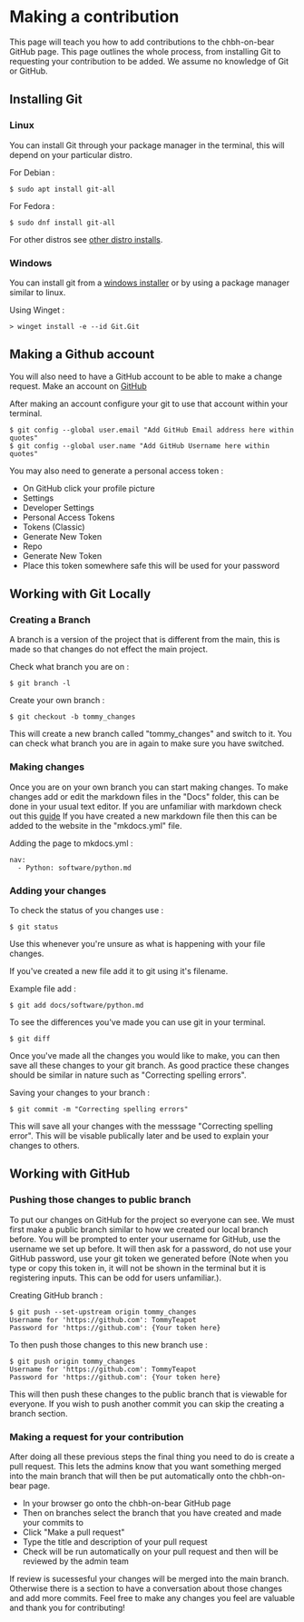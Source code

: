 # Making a contribution

This page will teach you how to add contributions to the chbh-on-bear GitHub page. This page outlines the whole process, from installing Git to requesting your contribution to be added. We assume no knowledge of Git or GitHub.

## Installing Git

### Linux

You can install Git through your package manager in the terminal, this will depend on your particular distro.

For Debian : 

```shell
$ sudo apt install git-all
```

For Fedora :

```shell
$ sudo dnf install git-all
```

For other distros see [other distro installs](https://git-scm.com/download/linux).

### Windows

You can install git from a [windows installer](https://git-scm.com/download/win) or by using a package manager similar to linux.

Using Winget :

```shell
> winget install -e --id Git.Git
```

## Making a Github account

You will also need to have a GitHub account to be able to make a change request. Make an account on [GitHub](https://github.com/)

After making an account configure your git to use that account within your terminal.

```shell
$ git config --global user.email "Add GitHub Email address here within quotes"
$ git config --global user.name "Add GitHub Username here within quotes"
```

You may also need to generate a personal access token :

 - On GitHub click your profile picture
 - Settings
 - Developer Settings
 - Personal Access Tokens 
 - Tokens (Classic)
 - Generate New Token
 - Repo
 - Generate New Token
 - Place this token somewhere safe this will be used for your password

## Working with Git Locally

### Creating a Branch

A branch is a version of the project that is different from the main, this is made so that changes do not effect the main project.

Check what branch you are on :

```shell
$ git branch -l
```

Create your own branch :

```shell
$ git checkout -b tommy_changes
```
This will create a new branch called "tommy_changes" and switch to it. You can check what branch you are in again to make sure you have switched. 

### Making changes

Once you are on your own branch you can start making changes. To make changes add or edit the markdown files in the "Docs" folder, this can be done in your usual text editor. If you are unfamiliar with markdown check out this [guide](https://www.markdownguide.org/cheat-sheet) If you have created a new markdown file then this can be added to the website in the "mkdocs.yml" file.

Adding the page to mkdocs.yml : 

```shell
nav:
  - Python: software/python.md
```

### Adding your changes

To check the status of you changes use : 

```shell
$ git status
```

Use this whenever you're unsure as what is happening with your file changes.

If you've created a new file add it to git using it's filename.

Example file add :

```shell
$ git add docs/software/python.md
```

To see the differences you've made you can use git in your terminal.

```shell
$ git diff
```

Once you've made all the changes you would like to make, you can then save all these changes to your git branch. As good practice these changes should be similar in nature such as "Correcting spelling errors". 

Saving your changes to your branch :

```shell
$ git commit -m "Correcting spelling errors"
```
This will save all your changes with the messsage "Correcting spelling error". This will be visable publically later and be used to explain your changes to others. 

## Working with GitHub

### Pushing those changes to public branch

To put our changes on GitHub for the project so everyone can see. We must first make a public branch similar to how we created our local branch before. You will be prompted to enter your username for GitHub, use the username we set up before. It will then ask for a password, do not use your GitHub password, use your git token we generated before (Note when you type or copy this token in, it will not be shown in the terminal but it is registering inputs. This can be odd for users unfamiliar.). 

Creating GitHub branch : 

```shell
$ git push --set-upstream origin tommy_changes
Username for 'https://github.com': TommyTeapot
Password for 'https://github.com': {Your token here}
```

To then push those changes to this new branch use : 

```shell
$ git push origin tommy_changes
Username for 'https://github.com': TommyTeapot
Password for 'https://github.com': {Your token here}
```

This will then push these changes to the public branch that is viewable for everyone. If you wish to push another commit you can skip the creating a branch section.

### Making a request for your contribution
After doing all these previous steps the final thing you need to do is create a pull request. This lets the admins know that you want something merged into the main branch that will then be put automatically onto the chbh-on-bear page. 

 - In your browser go onto the chbh-on-bear GitHub page
 - Then on branches select the branch that you have created and made your commits to
 - Click "Make a pull request"
 - Type the title and description of your pull request
 - Check will be run automatically on your pull request and then will be reviewed by the admin team

If review is sucessesful your changes will be merged into the main branch. Otherwise there is a section to have a conversation about those changes and add more commits. Feel free to make any changes you feel are valuable and thank you for contributing!
